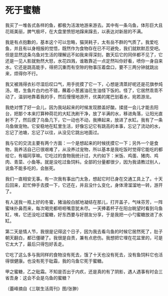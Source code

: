 # 死于蜜糖

我买了一堆各式各样的鱼，都极为活泼地游来游去。其中有一条乌鱼，体形巨大且花斑美丽，脾气极坏，在大盘里愤怒地蹿来蹿去，以表达对新居的不满。 

我是有点抱歉的，基本这个可以忽略，猫哭耗子，太有岳不群的气质了。我爱吃鱼，并且有以身相报的觉悟，既然作为食物存在已不可避免，我们就默默忍受吧。但是显然这条乌鱼对生活的理解远不如我来得深刻，数天后它的同伴都不见了，它还是一见人影就勃然大怒，水花四溅，谁敢靠近一点定然叫你好看，喷你一身自来水。它还是跳高能手，得把沉重而有空隙的物事压着盘口，要不三两分钟就跳出来，烦得你不行。 

我又被溅得衣衫尽湿后叹口气，用手抚摸了它一下，心想是清蒸好呢还是花旗参炖汤，嗯，生鱼片白灼也不错，蘸着小葱酱油花生油怪下饭的。怪了，它居然乖乖不动了，温驯地靠着我的手，然后慢慢地游开，优美的尾巴划着水，宛若游龙。 

我绝对愣了好一会儿，因为我站起来的时候发现膝盖好酸。揉搓一会儿才能去阳台，把那个本来打算种荷花的大缸洗刷干净，放了半满的水，移进角落，让阳光直射不了，然后摸了乌鱼几下，它一动也不动，我捧起来，放进了水缸。我有了一条乌鱼做宠物。它安稳地在缸里生活，好像忘记它有跳高的本事，忘记了流动的水，忘记了池塘，忘记了以往，从没见它跳出地面过。 

我与它的交流主要有两个方面：一个是想起来的时候抚摸它一下；另外一个是食物，我养活自己已很艰难了，从没养过宠物，所以基本是我吃饭时觉得它能吃的都给它，有福同享嘛。它吃过的食物我统计过，大约如下：米饭、鸡蛋、猪肉、鸡肉、青菜、小鱼等。就是没吃过鱼饲料。全部的分量都很少，因为我请教过别人，说鱼不能多吃的，会胀死。 

我们一直相安无事。有一次我有事出门太急，想起它时已身在交通工具上了。十天后回来，赶忙伸手去摸一下，它还在，并且没什么变化，身体滑溜溜地一转，游开了。 

有人送我一瓶上好的冬蜜，猪油般白腻地凝结在那儿，打开盖子，气味芬芳，一阵蜜味扑鼻而来，每次喝完都咂咂嘴意犹未尽。一天捧着杯子在阳台眺望时看到乌鱼缸，咦，它还没吃过蜜糖，好东西要与好朋友分享，于是我把一小勺蜜糖放进了水缸。 

第二天是情人节，我很是记得这个日子，因为我去看乌鱼的时候它居然死了，肚子朝天翻白，都已僵硬了。我很是自责，兼有点悲伤。我想把它埋在花盆里的，可是它太大了，最后只得包好丢走。 

它吃了这么多与我同样的食物没有死去，饿了十天也没有死去，没有鱼饲料它也活得很健康。也没有死于砒霜，我的乌鱼它死于蜜糖。 

甲之蜜糖，乙之砒霜。不知是否出于内疚，还是真的有了阴影，遇人遇事有时会三省吾身：这会不会是乌鱼的蜜糖？ 

（蕾峰摘自《三联生活周刊》图/张翀）